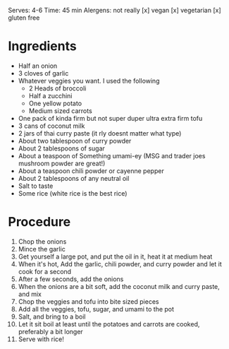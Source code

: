Serves: 4-6
Time: 45 min
Alergens: not really
[x] vegan
[x] vegetarian
[x] gluten free

# Ingredients
- Half an onion
- 3 cloves of garlic
- Whatever veggies you want. 
    I used the following
    - 2 Heads of broccoli
    - Half a zucchini
    - One yellow potato
    - Medium sized carrots
- One pack of kinda firm but not super duper ultra extra firm tofu
- 3 cans of coconut milk
- 2 jars of thai curry paste (it rly doesnt matter what type)
- About two tablespoon of curry powder
- About 2 tablespoons of sugar
- About a teaspoon of Something umami-ey (MSG and trader joes mushroom powder are great!)
- About a teaspoon chili powder or cayenne pepper
- About 2 tablespoons of any neutral oil
- Salt to taste
- Some rice (white rice is the best rice)

# Procedure

1. Chop the onions
2. Mince the garlic
2. Get yourself a large pot, and put the oil in it, heat it at medium heat
3. When it's hot, Add the garlic, chili powder, and curry powder and let it cook for a second
3. After a few seconds, add the onions
4. When the onions are a bit soft, add the coconut milk and curry paste, and mix
5. Chop the veggies and tofu into bite sized pieces
6. Add all the veggies, tofu, sugar, and umami  to the pot
8. Salt, and bring to a boil
9. Let it sit boil at least until the potatoes and carrots are cooked, preferably a bit longer
9. Serve with rice!
